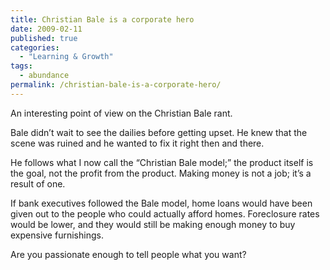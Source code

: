 ```yaml
---
title: Christian Bale is a corporate hero
date: 2009-02-11
published: true
categories:
  - "Learning & Growth"
tags:
  - abundance
permalink: /christian-bale-is-a-corporate-hero/
---
```

An interesting point of view on the Christian Bale rant.

Bale didn’t wait to see the dailies before getting upset. He knew that the scene was ruined and he wanted to fix it right then and there.

He follows what I now call the “Christian Bale model;” the product itself is the goal, not the profit from the product. Making money is not a job; it’s a result of one.

If bank executives followed the Bale model, home loans would have been given out to the people who could actually afford homes. Foreclosure rates would be lower, and they would still be making enough money to buy expensive furnishings.

Are you passionate enough to tell people what you want?